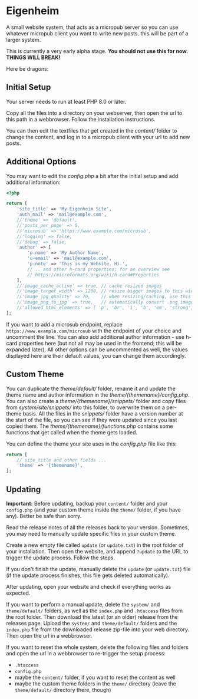 # Eigenheim

A small website system, that acts as a micropub server so you can use whatever micropub client you want to write new posts. this will be part of a larger system.

This is currently a very early alpha stage. **You should not use this for now. THINGS WILL BREAK!**

Here be dragons:

## Initial Setup

Your server needs to run at least PHP 8.0 or later.

Copy all the files into a directory on your webserver, then open the url to this path in a webbrowser. Follow the installation instructions.

You can then edit the textfiles that get created in the *content/* folder to change the content, and log in to a micropub client with your url to add new posts.

## Additional Options

You may want to edit the *config.php* a bit after the initial setup and add additional information:

```php
<?php

return [
	'site_title' => 'My Eigenheim Site',
	'auth_mail' => 'mail@example.com',
	//'theme' => 'default',
	//'posts_per_page' => 5,
	//'microsub' => 'https://www.example.com/microsub',
	//'logging' => false,
	//'debug' => false,
	'author' => [
		'p-name' => 'My Author Name',
		'u-email' => 'mail@example.com',
		'p-note' => 'This is my Website. Hi.',
		// .. and other h-card properties; for an overview see
		// https://microformats.org/wiki/h-card#Properties
	],
	//'image_cache_active' => true, // cache resized images
	//'image_target_width' => 1200, // resize bigger images to this width
	//'image_jpg_quality' => 70,    // when resizing/caching, use this quality for jpg files
	//'image_png_to_jpg' => true,   // automatically convert .png images to .jpg, for faster loading
	//'allowed_html_elements' => [ 'p', 'br', 'i', 'b', 'em', 'strong', 'a', 'ul', 'ol', 'li', 'span' ] // all other HTML-elements get removed from the content
];

```

If you want to add a microsub endpoint, replace `https://www.example.com/microsub` with the endpoint of your choice and uncomment the line. You can also add additional author information - use h-card properties here (but not all may be used in the frontend; this will be expanded later). All other options can be uncommented as well, the values displayed here are their default values, you can change them accordingly.

## Custom Theme

You can duplicate the *theme/default/* folder, rename it and update the theme name and author information in the *theme/{themename}/config.php*. You can also create a *theme/{themename}/snippets/* folder and copy files from *system/site/snippets/* into this folder, to overwrite them on a per-theme basis. All the files in the *snippets/* folder have a version number at the start of the file, so you can see if they were updated since you last copied them. The *theme/{themename}/functions.php* contains some functions that get called when the theme gets loaded.

You can define the theme your site uses in the *config.php* file like this:
```php
return [
	// site_title and other fields ...
	'theme' => '{themename}',
];
```

## Updating

**Important:** Before updating, backup your `content/` folder and your `config.php` (and your custom theme inside the `theme/` folder, if you have any). Better be safe than sorry.

Read the release notes of all the releases back to your version. Sometimes, you may need to manually update specific files in your custom theme.

Create a new empty file called `update` (or `update.txt`) in the root folder of your installation. Then open the website, and append `?update` to the URL to trigger the update process. Follow the steps.

If you don't finish the update, manually delete the `update` (or `update.txt`) file (if the update process finishes, this file gets deleted automatically).

After updating, open your website and check if everything works as expected.

If you want to perform a manual update, delete the `system/` and `theme/default/` folders, as well as the `index.php` and `.htaccess` files from the root folder. Then download the latest (or an older) release from the releases page. Upload the `system/` and `theme/default/` folders and the `index.php` file from the downloaded release zip-file into your web directory. Then open the url in a webbrowser.

If you want to reset the whole system, delete the following files and folders and open the url in a webbrowser to re-trigger the setup process:
- `.htaccess`
- `config.php`
- maybe the `content/` folder, if you want to reset the content as well
- maybe the custom theme folders in the `theme/` directory (leave the `theme/default/` directory there, though)
